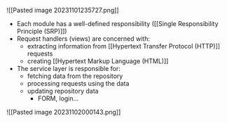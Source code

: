 ![[Pasted image 20231101235727.png]]
- Each module has a well-defined responsibility ([[Single Responsibility Principle (SRP)]])
- Request handlers (views) are concerned with:
	- extracting information from [[Hypertext Transfer Protocol (HTTP)]] requests
	- creating [[Hypertext Markup Language (HTML)]]
- The service layer is responsible for:
	- fetching data from the repository
	- processing requests using the data
	- updating repository data
		- FORM, login...

![[Pasted image 20231102000143.png]]